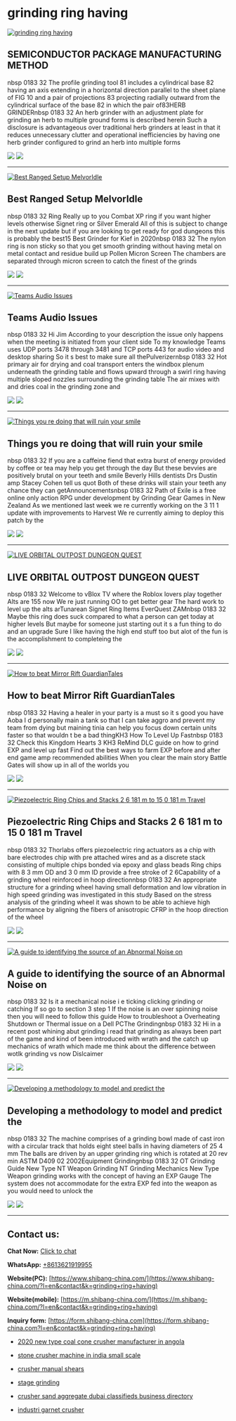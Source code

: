 # grinding ring having

<a href="https://swt.shibang-china.com/?l=en&img&k=grinding+ring+having" target="_blank">![grinding ring having](http://static.shibang-china.com/all-800x300/835.jpg)</a>

## SEMICONDUCTOR PACKAGE MANUFACTURING METHOD
nbsp 0183 32 The profile grinding tool 81 includes a cylindrical base 82 having an axis extending in a horizontal direction parallel to the sheet plane of FIG 10 and a pair of projections 83 projecting radially outward from the cylindrical surface of the base 82 in which the pair of83HERB GRINDERnbsp 0183 32 An herb grinder with an adjustment plate for grinding an herb to multiple ground forms is described herein Such a disclosure is advantageous over traditional herb grinders at least in that it reduces unnecessary clutter and operational inefficiencies by having one herb grinder configured to grind an herb into multiple forms


<a href="https://whatsapp.shibangsoft.com/WhatsApp.php" target="_blank" title="WhatsApp">![](http://static.shibang-china.com/icon/whatsapp.png)</a> <a href="https://swt.shibang-china.com/?l=en&icon&k=grinding+ring+having" target="_blank">![](http://static.shibang-china.com/icon/chat-en.png)</a>

---

<a href="https://swt.shibang-china.com/?l=en&img&k=grinding+ring+having" target="_blank">![Best Ranged Setup MelvorIdle](http://static.shibang-china.com/all-800x300/928.jpg)</a>

## Best Ranged Setup MelvorIdle
nbsp 0183 32 Ring Really up to you Combat XP ring if you want higher levels otherwise Signet ring or Silver Emerald All of this is subject to change in the next update but if you are looking to get ready for god dungeons this is probably the best15 Best Grinder for Kief in 2020nbsp 0183 32 The nylon ring is non sticky so that you get smooth grinding without having metal on metal contact and residue build up Pollen Micron Screen The chambers are separated through micron screen to catch the finest of the grinds


<a href="https://whatsapp.shibangsoft.com/WhatsApp.php" target="_blank" title="WhatsApp">![](http://static.shibang-china.com/icon/whatsapp.png)</a> <a href="https://swt.shibang-china.com/?l=en&icon&k=grinding+ring+having" target="_blank">![](http://static.shibang-china.com/icon/chat-en.png)</a>

---

<a href="https://swt.shibang-china.com/?l=en&img&k=grinding+ring+having" target="_blank">![Teams Audio Issues](http://static.shibang-china.com/all-800x300/463.jpg)</a>

## Teams Audio Issues
nbsp 0183 32 Hi Jim According to your description the issue only happens when the meeting is initiated from your client side To my knowledge Teams uses UDP ports 3478 through 3481 and TCP ports 443 for audio video and desktop sharing So it s best to make sure all thePulverizernbsp 0183 32 Hot primary air for drying and coal transport enters the windbox plenum underneath the grinding table and flows upward through a swirl ring having multiple sloped nozzles surrounding the grinding table The air mixes with and dries coal in the grinding zone and


<a href="https://whatsapp.shibangsoft.com/WhatsApp.php" target="_blank" title="WhatsApp">![](http://static.shibang-china.com/icon/whatsapp.png)</a> <a href="https://swt.shibang-china.com/?l=en&icon&k=grinding+ring+having" target="_blank">![](http://static.shibang-china.com/icon/chat-en.png)</a>

---

<a href="https://swt.shibang-china.com/?l=en&img&k=grinding+ring+having" target="_blank">![Things you re doing that will ruin your smile](http://static.shibang-china.com/all-800x300/1009.jpg)</a>

## Things you re doing that will ruin your smile
nbsp 0183 32 If you are a caffeine fiend that extra burst of energy provided by coffee or tea may help you get through the day But these bevvies are positively brutal on your teeth and smile Beverly Hills dentists Drs Dustin amp Stacey Cohen tell us quot Both of these drinks will stain your teeth any chance they can getAnnouncementsnbsp 0183 32 Path of Exile is a free online only action RPG under development by Grinding Gear Games in New Zealand As we mentioned last week we re currently working on the 3 11 1 update with improvements to Harvest We re currently aiming to deploy this patch by the


<a href="https://whatsapp.shibangsoft.com/WhatsApp.php" target="_blank" title="WhatsApp">![](http://static.shibang-china.com/icon/whatsapp.png)</a> <a href="https://swt.shibang-china.com/?l=en&icon&k=grinding+ring+having" target="_blank">![](http://static.shibang-china.com/icon/chat-en.png)</a>

---

<a href="https://swt.shibang-china.com/?l=en&img&k=grinding+ring+having" target="_blank">![LIVE ORBITAL OUTPOST DUNGEON QUEST](http://static.shibang-china.com/all-800x300/518.jpg)</a>

## LIVE ORBITAL OUTPOST DUNGEON QUEST
nbsp 0183 32 Welcome to vBlox TV where the Roblox lovers play together Alts are 155 now We re just running OO to get better gear The hard work to level up the alts arTunarean Signet Ring Items EverQuest ZAMnbsp 0183 32 Maybe this ring does suck compared to what a person can get today at higher levels But maybe for someone just starting out it s a fun thing to do and an upgrade Sure I like having the high end stuff too but alot of the fun is the accomplishment to completeing the


<a href="https://whatsapp.shibangsoft.com/WhatsApp.php" target="_blank" title="WhatsApp">![](http://static.shibang-china.com/icon/whatsapp.png)</a> <a href="https://swt.shibang-china.com/?l=en&icon&k=grinding+ring+having" target="_blank">![](http://static.shibang-china.com/icon/chat-en.png)</a>

---

<a href="https://swt.shibang-china.com/?l=en&img&k=grinding+ring+having" target="_blank">![How to beat Mirror Rift GuardianTales](http://static.shibang-china.com/all-800x300/832.jpg)</a>

## How to beat Mirror Rift GuardianTales
nbsp 0183 32 Having a healer in your party is a must so it s good you have Aoba I d personally main a tank so that I can take aggro and prevent my team from dying but maining tinia can help you focus down certain units faster so that wouldn t be a bad thingKH3 How To Level Up Fastnbsp 0183 32 Check this Kingdom Hearts 3 KH3 ReMind DLC guide on how to grind EXP and level up fast Find out the best ways to farm EXP before and after end game amp recommended abilities When you clear the main story Battle Gates will show up in all of the worlds you


<a href="https://whatsapp.shibangsoft.com/WhatsApp.php" target="_blank" title="WhatsApp">![](http://static.shibang-china.com/icon/whatsapp.png)</a> <a href="https://swt.shibang-china.com/?l=en&icon&k=grinding+ring+having" target="_blank">![](http://static.shibang-china.com/icon/chat-en.png)</a>

---

<a href="https://swt.shibang-china.com/?l=en&img&k=grinding+ring+having" target="_blank">![Piezoelectric Ring Chips and Stacks 2 6 181 m to 15 0 181 m Travel](http://static.shibang-china.com/all-800x300/1141.jpg)</a>

## Piezoelectric Ring Chips and Stacks 2 6 181 m to 15 0 181 m Travel
nbsp 0183 32 Thorlabs offers piezoelectric ring actuators as a chip with bare electrodes chip with pre attached wires and as a discrete stack consisting of multiple chips bonded via epoxy and glass beads Ring chips with 8 3 mm OD and 3 0 mm ID provide a free stroke of 2 6Capability of a grinding wheel reinforced in hoop directionnbsp 0183 32 An appropriate structure for a grinding wheel having small deformation and low vibration in high speed grinding was investigated in this study Based on the stress analysis of the grinding wheel it was shown to be able to achieve high performance by aligning the fibers of anisotropic CFRP in the hoop direction of the wheel


<a href="https://whatsapp.shibangsoft.com/WhatsApp.php" target="_blank" title="WhatsApp">![](http://static.shibang-china.com/icon/whatsapp.png)</a> <a href="https://swt.shibang-china.com/?l=en&icon&k=grinding+ring+having" target="_blank">![](http://static.shibang-china.com/icon/chat-en.png)</a>

---

<a href="https://swt.shibang-china.com/?l=en&img&k=grinding+ring+having" target="_blank">![A guide to identifying the source of an Abnormal Noise on](http://static.shibang-china.com/all-800x300/183.jpg)</a>

## A guide to identifying the source of an Abnormal Noise on
nbsp 0183 32 Is it a mechanical noise i e ticking clicking grinding or catching If so go to section 3 step 1 If the noise is an over spinning noise then you will need to follow this guide How to troubleshoot a Overheating Shutdown or Thermal issue on a Dell PCThe Grindingnbsp 0183 32 Hi in a recent post whining abut grinding i read that grinding as always been part of the game and kind of been introduced with wrath and the catch up mechanics of wrath which made me think about the difference between wotlk grinding vs now Dislcaimer


<a href="https://whatsapp.shibangsoft.com/WhatsApp.php" target="_blank" title="WhatsApp">![](http://static.shibang-china.com/icon/whatsapp.png)</a> <a href="https://swt.shibang-china.com/?l=en&icon&k=grinding+ring+having" target="_blank">![](http://static.shibang-china.com/icon/chat-en.png)</a>

---

<a href="https://swt.shibang-china.com/?l=en&img&k=grinding+ring+having" target="_blank">![Developing a methodology to model and predict the](http://static.shibang-china.com/all-800x300/1358.jpg)</a>

## Developing a methodology to model and predict the
nbsp 0183 32 The machine comprises of a grinding bowl made of cast iron with a circular track that holds eight steel balls in having diameters of 25 4 mm The balls are driven by an upper grinding ring which is rotated at 20 rev min ASTM D409 02 2002Equipment Grindingnbsp 0183 32 OT Grinding Guide New Type NT Weapon Grinding NT Grinding Mechanics New Type Weapon grinding works with the concept of having an EXP Gauge The system does not accommodate for the extra EXP fed into the weapon as you would need to unlock the


<a href="https://whatsapp.shibangsoft.com/WhatsApp.php" target="_blank" title="WhatsApp">![](http://static.shibang-china.com/icon/whatsapp.png)</a> <a href="https://swt.shibang-china.com/?l=en&icon&k=grinding+ring+having" target="_blank">![](http://static.shibang-china.com/icon/chat-en.png)</a>

---
## Contact us:

**Chat Now:** [Click to chat](https://swt.shibang-china.com?l=en&contact&k=grinding+ring+having)

**WhatsApp:**  [+8613621919955](https://whatsapp.shibangsoft.com/WhatsApp.php)

**Website(PC):** [https://www.shibang-china.com/](https://www.shibang-china.com/?l=en&contact&k=grinding+ring+having)

**Website(mobile):** [https://m.shibang-china.com/](https://m.shibang-china.com/?l=en&contact&k=grinding+ring+having)

**Inquiry form:** [https://form.shibang-china.com](https://form.shibang-china.com?l=en&contact&k=grinding+ring+having)

* [2020 new type coal cone crusher manufacturer in angola](../166/2020%20new%20type%20coal%20cone%20crusher%20manufacturer%20in%20angola.md)

* [stone crusher machine in india small scale](../167/stone%20crusher%20machine%20in%20india%20small%20scale.md)

* [crusher manual shears](../169/crusher%20manual%20shears.md)

* [stage grinding](../163/stage%20grinding.md)

* [crusher sand aggregate dubai classifieds business directory](../170/crusher%20sand%20aggregate%20dubai%20classifieds%20business%20directory.md)

* [industri garnet crusher](../170/industri%20garnet%20crusher.md)